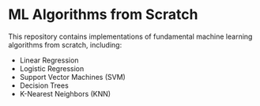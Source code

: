 # ML Algorithms from Scratch  

This repository contains implementations of fundamental machine learning algorithms from scratch, including:  

- Linear Regression  
- Logistic Regression  
- Support Vector Machines (SVM)  
- Decision Trees  
- K-Nearest Neighbors (KNN)  
